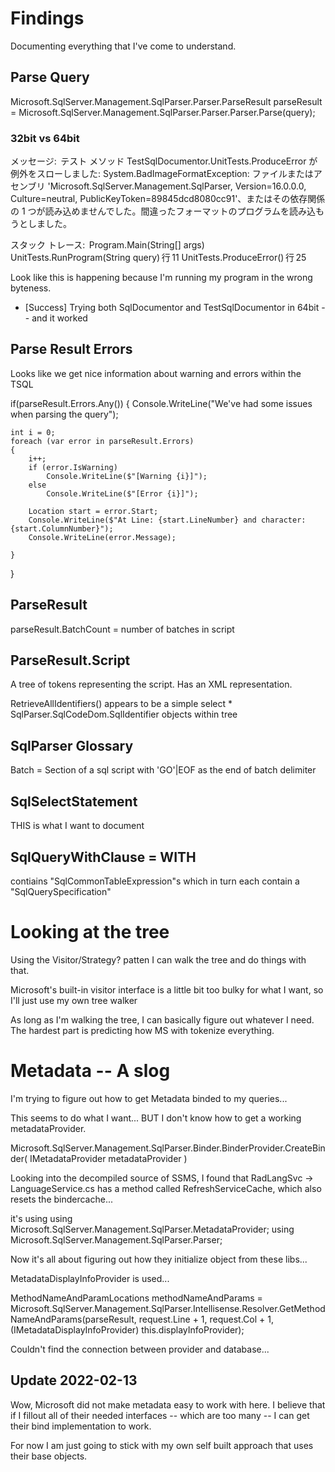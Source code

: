 # Findings
Documenting everything that I've come to understand.

## Parse Query
Microsoft.SqlServer.Management.SqlParser.Parser.ParseResult parseResult = Microsoft.SqlServer.Management.SqlParser.Parser.Parser.Parse(query);

### 32bit vs 64bit
メッセージ: 
テスト メソッド TestSqlDocumentor.UnitTests.ProduceError が例外をスローしました: 
System.BadImageFormatException: ファイルまたはアセンブリ 'Microsoft.SqlServer.Management.SqlParser, Version=16.0.0.0, Culture=neutral, PublicKeyToken=89845dcd8080cc91'、またはその依存関係の 1 つが読み込めませんでした。間違ったフォーマットのプログラムを読み込もうとしました。

  スタック トレース: 
Program.Main(String[] args)
UnitTests.RunProgram(String query) 行 11
UnitTests.ProduceError() 行 25

Look like this is happening because I'm running my program in the wrong byteness.
- [Success] Trying both SqlDocumentor and TestSqlDocumentor in 64bit -- and it worked

## Parse Result Errors
Looks like we get nice information about warning and errors within the TSQL

if(parseResult.Errors.Any())
{
    Console.WriteLine("We've had some issues when parsing the query");

    int i = 0;
    foreach (var error in parseResult.Errors)
    {
        i++;
        if (error.IsWarning)
            Console.WriteLine($"[Warning {i}]");
        else
            Console.WriteLine($"[Error {i}]");

        Location start = error.Start;
        Console.WriteLine($"At Line: {start.LineNumber} and character: {start.ColumnNumber}");
        Console.WriteLine(error.Message);

    }
}

## ParseResult

parseResult.BatchCount = number of batches in script


## ParseResult.Script
A tree of tokens representing the script. Has an XML representation.

RetrieveAllIdentifiers()
appears to be a simple select * SqlParser.SqlCodeDom.SqlIdentifier objects within tree

## SqlParser Glossary
Batch = Section of a sql script with 'GO'|EOF as the end of batch delimiter


## SqlSelectStatement
THIS is what I want to document

## SqlQueryWithClause = WITH
contiains "SqlCommonTableExpression"s which in turn each contain a "SqlQuerySpecification"




# Looking at the tree

Using the Visitor/Strategy? patten I can walk the tree and do things with that.

Microsoft's built-in visitor interface is a little bit too bulky for what I want, so I'll just use my own tree walker


As long as I'm walking the tree, I can basically figure out whatever I need. The hardest part is predicting how MS with tokenize everything. 




# Metadata -- A slog

I'm trying to figure out how to get Metadata binded to my queries...


This seems to do what I want... BUT I don't know how to get a working metadataProvider.

Microsoft.SqlServer.Management.SqlParser.Binder.BinderProvider.CreateBinder( IMetadataProvider metadataProvider )



Looking into the decompiled source of SSMS, I found that RadLangSvc -> LanguageService.cs has a method called RefreshServiceCache, which also resets the bindercache...

it's using 
using Microsoft.SqlServer.Management.SqlParser.MetadataProvider;
using Microsoft.SqlServer.Management.SqlParser.Parser;

Now it's all about figuring out how they initialize object from these libs...

MetadataDisplayInfoProvider is used...



MethodNameAndParamLocations methodNameAndParams = Microsoft.SqlServer.Management.SqlParser.Intellisense.Resolver.GetMethodNameAndParams(parseResult, request.Line + 1, request.Col + 1, (IMetadataDisplayInfoProvider) this.displayInfoProvider);


Couldn't find the connection between provider and database...



## Update 2022-02-13
Wow, Microsoft did not make metadata easy to work with here.
I believe that if I fillout all of their needed interfaces -- which are too many -- I can get their bind implementation to work.

For now I am just going to stick with my own self built approach that uses their base objects.